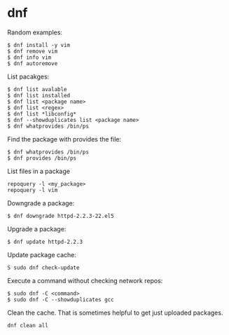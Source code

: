 # dnf

Random examples:
```shell
$ dnf install -y vim
$ dnf remove vim
$ dnf info vim
$ dnf autoremove
```

List pacakges:
```shell
$ dnf list avalable
$ dnf list installed
$ dnf list <package name>
$ dnf list <regex>
$ dnf list *libconfig*
$ dnf --showduplicates list <package name>
$ dnf whatprovides /bin/ps
```

Find the package with provides the file:
```shell
$ dnf whatprovides /bin/ps
$ dnf provides /bin/ps
```

List files in a package
```shell
repoquery -l <my_package>
repoquery -l vim
```

Downgrade a package:
```shell
$ dnf downgrade httpd-2.2.3-22.el5
```

Upgrade a package:
```shell
$ dnf update httpd-2.2.3
```

Update package cache:
```shell
S sudo dnf check-update
```

Execute a command without checking network repos:
```shell
$ sudo dnf -C <command>
$ sudo dnf -C --showduplicates gcc
```

Clean the cache. That is sometimes helpful to get just uploaded packages.
```shell
dnf clean all
```
